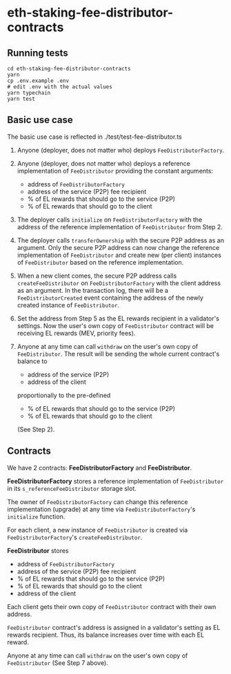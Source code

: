 # eth-staking-fee-distributor-contracts

## Running tests

```shell
cd eth-staking-fee-distributor-contracts
yarn
cp .env.example .env
# edit .env with the actual values
yarn typechain
yarn test
```

## Basic use case
The basic use case is reflected in ./test/test-fee-distributor.ts

1. Anyone (deployer, does not matter who) deploys `FeeDistributorFactory`.


2. Anyone (deployer, does not matter who) deploys a reference implementation of `FeeDistributor` providing the constant arguments:
   - address of `FeeDistributorFactory`
   - address of the service (P2P) fee recipient
   - % of EL rewards that should go to the service (P2P)
   - % of EL rewards that should go to the client


3. The deployer calls `initialize` on `FeeDistributorFactory` with the address of the reference implementation of `FeeDistributor` from Step 2.


4. The deployer calls `transferOwnership` with the secure P2P address as an argument.
Only the secure P2P address can now change the reference implementation of `FeeDistributor` and create new (per client) instances of `FeeDistributor` based on the reference implementation. 


5. When a new client comes, the secure P2P address calls `createFeeDistributor` on `FeeDistributorFactory` with the client address as an argument.
In the transaction log, there will be a `FeeDistributorCreated` event containing the address of the newly created instance of `FeeDistributor`.


6. Set the address from Step 5 as the EL rewards recipient in a validator's settings.
Now the user's own copy of `FeeDistributor` contract will be receiving EL rewards (MEV, priority fees).


7. Anyone at any time can call `withdraw` on the user's own copy of `FeeDistributor`. The result will be sending the whole current contract's balance to 
    - address of the service (P2P)
    - address of the client
    
   proportionally to the pre-defined
    - % of EL rewards that should go to the service (P2P)
    - % of EL rewards that should go to the client
      
   (See Step 2).


## Contracts

We have 2 contracts: **FeeDistributorFactory** and **FeeDistributor**.

**FeeDistributorFactory** stores a reference implementation of `FeeDistributor` in its `s_referenceFeeDistributor` storage slot.

The owner of `FeeDistributorFactory` can change this reference implementation (upgrade) at any time via `FeeDistributorFactory`'s `initialize` function.

For each client, a new instance of `FeeDistributor` is created via `FeeDistributorFactory`'s `createFeeDistributor`.

**FeeDistributor** stores
- address of `FeeDistributorFactory`
- address of the service (P2P) fee recipient
- % of EL rewards that should go to the service (P2P)
- % of EL rewards that should go to the client
- address of the client

Each client gets their own copy of `FeeDistributor` contract with their own address.

`FeeDistributor` contract's address is assigned in a validator's setting as EL rewards recipient. Thus, its balance increases over time with each EL reward.

Anyone at any time can call `withdraw` on the user's own copy of `FeeDistributor` (See Step 7 above).
